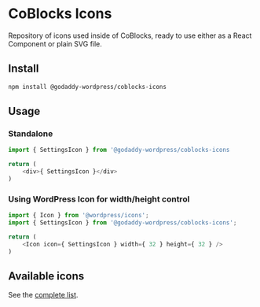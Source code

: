 # CoBlocks Icons

Repository of icons used inside of CoBlocks, ready to use either as a React Component or plain SVG file.

## Install 

```bash
npm install @godaddy-wordpress/coblocks-icons
```

## Usage

### Standalone

```js
import { SettingsIcon } from '@godaddy-wordpress/coblocks-icons

return (
	<div>{ SettingsIcon }</div>
)
```

### Using WordPress Icon for width/height control

```js
import { Icon } from '@wordpress/icons';
import { SettingsIcon } from '@godaddy-wordpress/coblocks-icons';

return (
	<Icon icon={ SettingsIcon } width={ 32 } height={ 32 } />
)
```

## Available icons

See the [complete list](icons.md).
